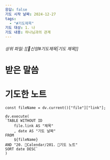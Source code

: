 ```yaml
---
응답: false
기도 시작 날짜: 2024-12-27
tags:
  - "#기도제목"
기도 대상: 1. 나
기도 내용: 하나님과의 관계
---
```

###### 상위 파일: [[🧭신앙#기도제목|기도 제목]]

# 받은 말씀


# 기도한 노트
```dataviewjs
const fileName = dv.current()["file"]["link"];

dv.execute(
`TABLE WITHOUT ID
	file.link AS "제목"
	, date AS "기도 날짜"
FROM
	${fileName}
AND "20. 📅Calendar/201. 🙏기도 노트"
SORT date DESC`
)
```

